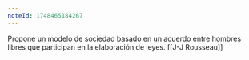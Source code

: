 ```yaml
---
noteId: 1748465184267
---
```


Propone un modelo de sociedad basado en un acuerdo entre hombres libres que participan en la elaboración de leyes. [[J-J Rousseau]]
